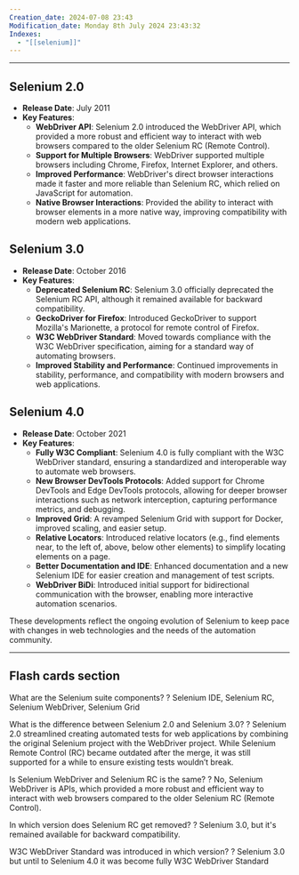 ```yaml
---
Creation_date: 2024-07-08 23:43
Modification_date: Monday 8th July 2024 23:43:32
Indexes:
  - "[[selenium]]"
---
```


----

## Selenium 2.0
- **Release Date**: July 2011
- **Key Features**:
    - **WebDriver API**: Selenium 2.0 introduced the WebDriver API, which provided a more robust and efficient way to interact with web browsers compared to the older Selenium RC (Remote Control).
    - **Support for Multiple Browsers**: WebDriver supported multiple browsers including Chrome, Firefox, Internet Explorer, and others.
    - **Improved Performance**: WebDriver's direct browser interactions made it faster and more reliable than Selenium RC, which relied on JavaScript for automation.
    - **Native Browser Interactions**: Provided the ability to interact with browser elements in a more native way, improving compatibility with modern web applications.

## Selenium 3.0
- **Release Date**: October 2016
- **Key Features**:
    - **Deprecated Selenium RC**: Selenium 3.0 officially deprecated the Selenium RC API, although it remained available for backward compatibility.
    - **GeckoDriver for Firefox**: Introduced GeckoDriver to support Mozilla's Marionette, a protocol for remote control of Firefox.
    - **W3C WebDriver Standard**: Moved towards compliance with the W3C WebDriver specification, aiming for a standard way of automating browsers.
    - **Improved Stability and Performance**: Continued improvements in stability, performance, and compatibility with modern browsers and web applications.

## Selenium 4.0
- **Release Date**: October 2021
- **Key Features**:
    - **Fully W3C Compliant**: Selenium 4.0 is fully compliant with the W3C WebDriver standard, ensuring a standardized and interoperable way to automate web browsers.
    - **New Browser DevTools Protocols**: Added support for Chrome DevTools and Edge DevTools protocols, allowing for deeper browser interactions such as network interception, capturing performance metrics, and debugging.
    - **Improved Grid**: A revamped Selenium Grid with support for Docker, improved scaling, and easier setup.
    - **Relative Locators**: Introduced relative locators (e.g., find elements near, to the left of, above, below other elements) to simplify locating elements on a page.
    - **Better Documentation and IDE**: Enhanced documentation and a new Selenium IDE for easier creation and management of test scripts.
    - **WebDriver BiDi**: Introduced initial support for bidirectional communication with the browser, enabling more interactive automation scenarios.

These developments reflect the ongoing evolution of Selenium to keep pace with changes in web technologies and the needs of the automation community.




---
## Flash cards section

What are the Selenium suite components?
?
Selenium IDE, Selenium RC, Selenium WebDriver, Selenium Grid

What is the difference between Selenium 2.0 and Selenium 3.0?
?
Selenium 2.0 streamlined creating automated tests for web applications by combining the original Selenium project with the WebDriver project. While Selenium Remote Control (RC) became outdated after the merge, it was still supported for a while to ensure existing tests wouldn’t break.
<!--SR:!2024-07-11,1,230-->

Is Selenium WebDriver and Selenium RC is the same?
?
No, Selenium WebDriver is APIs, which provided a more robust and efficient way to interact with web browsers compared to the older Selenium RC (Remote Control).

In which version does Selenium RC get removed? 
?
Selenium 3.0, but it's remained available for backward compatibility.

W3C WebDriver Standard was introduced in which version?
?
Selenium 3.0 but until to Selenium 4.0 it was become fully W3C WebDriver Standard